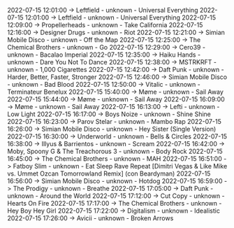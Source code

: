 2022-07-15 12:01:00 -> Leftfield - unknown - Universal Everything
2022-07-15 12:01:00 -> Leftfield - unknown - Universal Everything
2022-07-15 12:09:00 -> Propellerheads - unknown - Take California
2022-07-15 12:16:00 -> Designer Drugs - unknown - Riot
2022-07-15 12:21:00 -> Simian Mobile Disco - unknown - Off the Map
2022-07-15 12:25:00 -> The Chemical Brothers - unknown - Go
2022-07-15 12:29:00 -> Cero39 - unknown - Bacalao Imperial
2022-07-15 12:35:00 -> Haiku Hands - unknown - Dare You Not To Dance
2022-07-15 12:38:00 -> MSTRKRFT - unknown - 1,000 Cigarettes
2022-07-15 12:42:00 -> Daft Punk - unknown - Harder, Better, Faster, Stronger
2022-07-15 12:46:00 -> Simian Mobile Disco - unknown - Bad Blood
2022-07-15 12:50:00 -> Vitalic - unknown - Terminateur Benelux
2022-07-15 15:40:00 -> Møme - unknown - Sail Away
2022-07-15 15:44:00 -> Møme - unknown - Sail Away
2022-07-15 16:09:00 -> Møme - unknown - Sail Away
2022-07-15 16:13:00 -> Lefti - unknown - Low Light
2022-07-15 16:17:00 -> Boys Noize - unknown - Shine Shine
2022-07-15 16:23:00 -> Parov Stelar - unknown - Mambo Rap
2022-07-15 16:26:00 -> Simian Mobile Disco - unknown - Hey Sister (Single Version)
2022-07-15 16:30:00 -> Underworld - unknown - Bells & Circles
2022-07-15 16:38:00 -> Illyus & Barrientos - unknown - Scream
2022-07-15 16:42:00 -> Moby, Spoony G & The Treachorous 3 - unknown - Body Rock
2022-07-15 16:45:00 -> The Chemical Brothers - unknown - MAH
2022-07-15 16:51:00 -> Fatboy Slim - unknown - Eat Sleep Rave Repeat [Dimitri Vegas & Like Mike vs. Ummet Ozcan Tomorrowland Remix] (con Beardyman)
2022-07-15 16:56:00 -> Simian Mobile Disco - unknown - Hotdog
2022-07-15 16:59:00 -> The Prodigy - unknown - Breathe
2022-07-15 17:05:00 -> Daft Punk - unknown - Around the World
2022-07-15 17:12:00 -> Cut Copy - unknown - Hearts On Fire
2022-07-15 17:17:00 -> The Chemical Brothers - unknown - Hey Boy Hey Girl
2022-07-15 17:22:00 -> Digitalism - unknown - Idealistic
2022-07-15 17:26:00 -> Avicii - unknown - Broken Arrows
